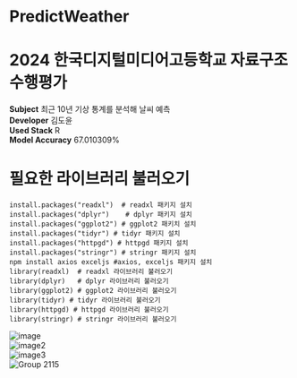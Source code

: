 # PredictWeather
# 2024 한국디지털미디어고등학교 자료구조 수행평가  
**Subject**
최근 10년 기상 통계를 분석해 날씨 예측  
**Developer**
김도윤  
**Used Stack**
R  
**Model Accuracy**
67.010309%  


# 필요한 라이브러리 불러오기
```
install.packages("readxl")  # readxl 패키지 설치  
install.packages("dplyr")    # dplyr 패키지 설치
install.packages("ggplot2") # ggplot2 패키치 설치
install.packages("tidyr") # tidyr 패키지 설치
install.packages("httpgd") # httpgd 패키지 설치
install.packages("stringr") # stringr 패키지 설치
npm install axios exceljs #axios, exceljs 패키지 설치
library(readxl)  # readxl 라이브러리 불러오기  
library(dplyr)   # dplyr 라이브러리 불러오기
library(ggplot2) # ggplot2 라이브러리 불러오기
library(tidyr) # tidyr 라이브러리 불러오기 
library(httpgd) # httpgd 라이브러리 불러오기
library(stringr) # stringr 라이브러리 불러오기 
```
![image](https://github.com/user-attachments/assets/53d0cce1-306d-40dc-ab62-d4b8b8a112a8)  
![image2](https://github.com/user-attachments/assets/1c0ab616-77e1-4574-b735-aee207e95900)  
![image3](https://github.com/user-attachments/assets/643661d6-d8ee-413a-b2f6-63e069f57e93)  
![Group 2115](https://github.com/user-attachments/assets/189455e1-c008-406e-826a-cbd56864570f)  
